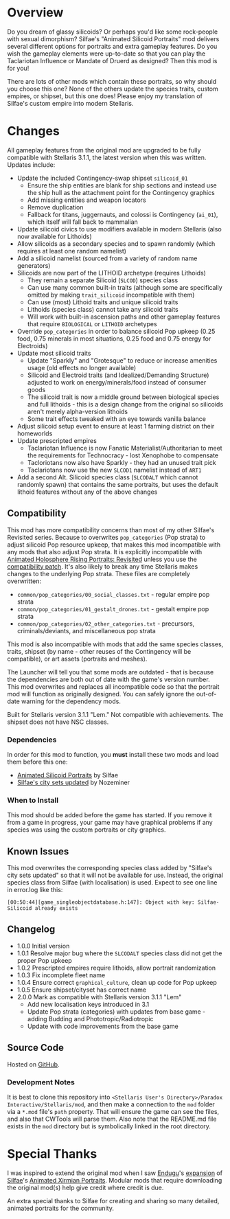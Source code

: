 # Overview

Do you dream of glassy silicoids?  Or perhaps you'd like some rock-people with sexual dimorphism?  Silfae's "Animated Silicoid Portraits" mod delivers several different options for portraits and extra gameplay features.  Do you wish the gameplay elements were up-to-date so that you can play the Taclariotan Influence or Mandate of Druerd as designed?  Then this mod is for you!

There are lots of other mods which contain these portraits, so why should you choose this one?  None of the others update the species traits, custom empires, or shipset, but this one does!  Please enjoy my translation of Silfae's custom empire into modern Stellaris.

# Changes

All gameplay features from the original mod are upgraded to be fully compatible with Stellaris 3.1.1, the latest version when this was written.  Updates include:

* Update the included Contingency-swap shipset `silicoid_01`
    * Ensure the ship entities are blank for ship sections and instead use the ship hull as the attachment point for the Contingency graphics
    * Add missing entities and weapon locators
    * Remove duplication
    * Fallback for titans, juggernauts, and colossi is Contingency (`ai_01`), which itself will fall back to mammalian
* Update silicoid civics to use modifiers available in modern Stellaris (also now available for Lithoids)
* Allow silicoids as a secondary species and to spawn randomly (which requires at least one random namelist)
* Add a silicoid namelist (sourced from a variety of random name generators)
* Silicoids are now part of the LITHOID archetype (requires Lithoids)
    * They remain a separate Silicoid (`SLCOD`) species class
    * Can use many common built-in traits (although some are specifically omitted by making `trait_silicoid` incompatible with them)
    * Can use (most) Lithoid traits and unique silicoid traits
    * Lithoids (species class) cannot take any silicoid traits
    * Will work with built-in ascension paths and other gameplay features that require `BIOLOGICAL` or `LITHOID` archetypes
* Override `pop_categories` in order to balance silicoid Pop upkeep (0.25 food, 0.75 minerals in most situations, 0.25 food and 0.75 energy for Electroids)
* Update most silicoid traits
    * Update "Sparkly" and "Grotesque" to reduce or increase amenities usage (old effects no longer available)
    * Silicoid and Electroid traits (and Idealized/Demanding Structure) adjusted to work on energy/minerals/food instead of consumer goods
    * The silicoid trait is now a middle ground between biological species and full lithoids - this is a design change from the original so silicoids aren't merely alpha-version lithoids
    * Some trait effects tweaked with an eye towards vanilla balance
* Adjust silicoid setup event to ensure at least 1 farming district on their homeworlds
* Update prescripted empires
    * Taclariotan Influence is now Fanatic Materialist/Authoritarian to meet the requirements for Technocracy - lost Xenophobe to compensate
    * Tacloriotans now also have Sparkly - they had an unused trait pick
    * Taclariotans now use the new `SLCOD1` namelist instead of `ART1`
* Add a second Alt. Silicoid species class (`SLCODALT` which cannot randomly spawn) that contains the same portraits, but uses the default lithoid features without any of the above changes

## Compatibility

This mod has more compatibility concerns than most of my other Silfae's Revisited series.  Because to overwrites `pop_categories` (Pop strata) to adjust silicoid Pop resource upkeep, that makes this mod incompatible with any mods that also adjust Pop strata.  It is explicitly incompatible with [Animated Holosphere Rising Portraits: Revisited](https://steamcommunity.com/sharedfiles/filedetails/?id=2592592503) unless you use the [compatibility patch](https://steamcommunity.com/sharedfiles/filedetails/?id=2596642632).  It's also likely to break any time Stellaris makes changes to the underlying Pop strata.  These files are completely overwritten: 

* `common/pop_categories/00_social_classes.txt` - regular empire pop strata
* `common/pop_categories/01_gestalt_drones.txt` - gestalt empire pop strata
* `common/pop_categories/02_other_categories.txt` - precursors, criminals/deviants, and miscellaneous pop strata

This mod is also incompatible with mods that add the same species classes, traits, shipset (by name - other reuses of the Contingency will be compatible), or art assets (portraits and meshes).

The Launcher will tell you that some mods are outdated - that is because the dependencies are both out of date with the game's version number.  This mod overwrites and replaces all incompatible code so that the portrait mod will function as originally designed.  You can safely ignore the out-of-date warning for the dependency mods.

Built for Stellaris version 3.1.1 "Lem."  Not compatible with achievements.  The shipset does not have NSC classes.

### Dependencies

In order for this mod to function, you **must** install these two mods and load them before this one:

* [Animated Silicoid Portraits](https://steamcommunity.com/sharedfiles/filedetails/?id=1160316076) by Silfae
* [Silfae's city sets updated](https://steamcommunity.com/sharedfiles/filedetails/?id=2247427791) by Nozeminer

### When to Install

This mod should be added before the game has started.  If you remove it from a game in progress, your game may have graphical problems if any species was using the custom portraits or city graphics.

## Known Issues

This mod overwrites the corresponding species class added by "Silfae's city sets updated" so that it will not be available for use.  Instead, the original species class from Silfae (with localisation) is used.  Expect to see one line in error.log like this:

```
[00:50:44][game_singleobjectdatabase.h:147]: Object with key: Silfae-Silicoid already exists
```

## Changelog

* 1.0.0 Initial version
* 1.0.1 Resolve major bug where the `SLCODALT` species class did not get the proper Pop upkeep
* 1.0.2 Prescripted empires require lithoids, allow portrait randomization
* 1.0.3 Fix incomplete fleet name
* 1.0.4 Ensure correct `graphical_culture`, clean up code for Pop upkeep
* 1.0.5 Ensure shipset/cityset has correct name
* 2.0.0 Mark as compatible with Stellaris version 3.1.1 "Lem"
    * Add new localisation keys introduced in 3.1
    * Update Pop strata (categories) with updates from base game - adding Budding and Phototropic/Radiotropic
    * Update with code improvements from the base game

## Source Code

Hosted on [GitHub](https://github.com/corsairmarks/silicoid_portraits_revisited).

### Development Notes

It is best to clone this repository into `<Stellaris User's Directory>/Paradox Interactive/Stellaris/mod`, and then make a connection to the `mod` folder via a `*.mod` file's `path` property.  That will ensure the game can see the files, and also that CWTools will parse them.  Also note that the README.md file exists in the `mod` directory but is symbolically linked in the root directory.

# Special Thanks

I was inspired to extend the original mod when I saw [Endugu](https://steamcommunity.com/profiles/76561198037630876/myworkshopfiles/)'s [expansion](https://steamcommunity.com/sharedfiles/filedetails/?id=1584824947) of [Silfae](https://steamcommunity.com/profiles/76561198021525667/myworkshopfiles/)'s [Animated Xirmian Portraits](https://steamcommunity.com/workshop/filedetails/?id=881118424).  Modular mods that require downloading the original mod(s) help give credit where credit is due.

An extra special thanks to Silfae for creating and sharing so many detailed, animated portraits for the community.